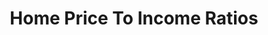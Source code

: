 ---
layout: default
last_edit: '2022-03-28T12:18:46.000Z'
link: https://www.jchs.harvard.edu/home-price-income-ratios
location: US -- Nationwide
shortname: home_price_income_ratios
tags:
- Housing Market
title: Home Price To Income Ratios
uuid: recAWVLVhBwrZOXw7
---